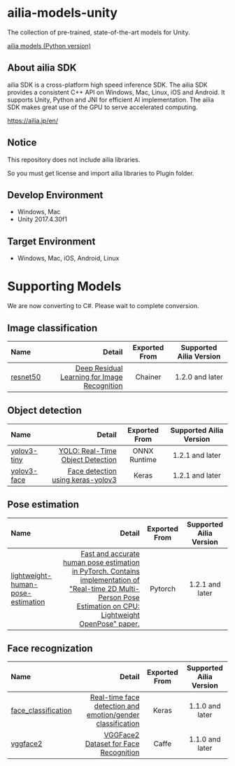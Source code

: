 # ailia-models-unity

The collection of pre-trained, state-of-the-art models for Unity.

[ailia models (Python version)](https://github.com/axinc-ai/ailia-models)

## About ailia SDK

ailia SDK is a cross-platform high speed inference SDK. The ailia SDK provides a consistent C++ API on Windows, Mac, Linux, iOS and Android. It supports Unity, Python and JNI for efficient AI implementation. The ailia SDK makes great use of the GPU to serve accelerated computing.

https://ailia.jp/en/

## Notice

This repository does not include ailia libraries.

So you must get license and import ailia libraries to Plugin folder.

## Develop Environment

- Windows, Mac
- Unity 2017.4.30f1

## Target Environment

- Windows, Mac, iOS, Android, Linux

# Supporting Models

We are now converting to C#. Please wait to complete conversion.

## Image classification

| Name | Detail | Exported From | Supported Ailia Version |
|:-----------|------------:|:------------:|:------------:|
| [resnet50](/Assets/AXIP/AILIA-MODELS/resnet50/) | [Deep Residual Learning for Image Recognition]( https://github.com/KaimingHe/deep-residual-networks) | Chainer | 1.2.0 and later |

## Object detection

| Name | Detail | Exported From | Supported Ailia Version |
|:-----------|------------:|:------------:|:------------:|
| [yolov3-tiny](/Assets/AXIP/AILIA-MODELS/yolov3-tiny/) | [YOLO: Real-Time Object Detection](https://pjreddie.com/darknet/yolo/) | ONNX Runtime | 1.2.1 and later |
| [yolov3-face](/Assets/AXIP/AILIA-MODELS/yolov3-face/) | [Face detection using keras-yolov3](https://github.com/axinc-ai/yolov3-face) | Keras | 1.2.1 and later |

## Pose estimation

| Name | Detail | Exported From | Supported Ailia Version |
|:-----------|------------:|:------------:|:------------:|
|[lightweight-human-pose-estimation](/Assets/AXIP/AILIA-MODELS/lightweight-human-pose-estimation/) | [Fast and accurate human pose estimation in PyTorch. Contains implementation of "Real-time 2D Multi-Person Pose Estimation on CPU: Lightweight OpenPose" paper.](https://github.com/Daniil-Osokin/lightweight-human-pose-estimation.pytorch) | Pytorch | 1.2.1 and later |

## Face recognization

| Name | Detail | Exported From | Supported Ailia Version |
|:-----------|------------:|:------------:|:------------:|
|[face_classification](/Assets/AXIP/AILIA-MODELS/yolov3-face) | [Real-time face detection and emotion/gender classification](https://github.com/oarriaga/face_classification) | Keras | 1.1.0 and later |
|[vggface2](/Assets/AXIP/AILIA-MODELS/vggface2) | [VGGFace2 Dataset for Face Recognition](https://github.com/ox-vgg/vgg_face2) | Caffe | 1.1.0 and later |
